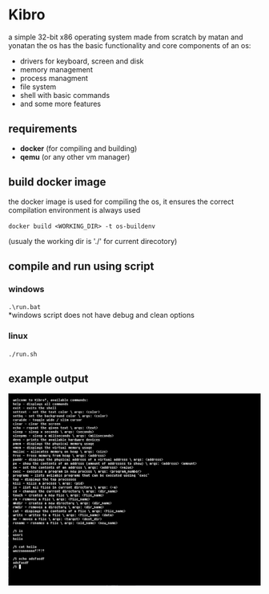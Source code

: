 
# Kibro

a simple 32-bit x86 operating system made from scratch by matan and yonatan
the os has the basic functionality and core components of an os:

- drivers for keyboard, screen and disk
- memory management
- process managment
- file system
- shell with basic commands
- and some more features


## requirements

- **docker** (for compiling and building)
- **qemu** (or any other vm manager)

## build docker image

the docker image is used for compiling the os, it ensures the correct compilation environment is always used

`docker build <WORKING_DIR> -t os-buildenv`

(usualy the working dir is './' for current direcotory)

## compile and run using script

### windows

`.\run.bat`  
*windows script does not have debug and clean options 

### linux

`./run.sh`

## example output

![example run](example.png)